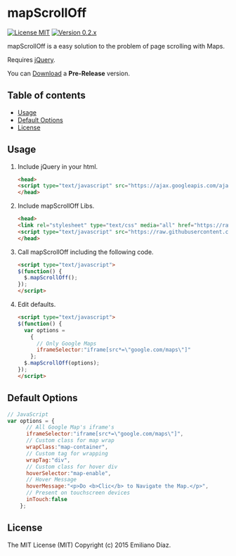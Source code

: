 # mapScrollOff
[![License MIT](https://img.shields.io/badge/license-MIT-blue.svg)](https://github.com/diazemiliano/mapScrollOff/blob/master/LICENSE)
[![Version  0.2.x](https://img.shields.io/badge/version-0.2.x-orange.svg)](https://github.com/diazemiliano/mapScrollOff/releases)

mapScrollOff is a easy solution to the problem of page scrolling with Maps.

Requires [jQuery](http://www.jquery.com).

You can [Download](https://github.com/diazemiliano/mapScrollOff/releases) a **Pre-Release** version.

## Table of contents
- [Usage](#usage)
- [Default Options](#default-options)
- [License](#license)

## Usage
1. Include jQuery in your html.
       
      ``` html
      <head>
      <script type="text/javascript" src="https://ajax.googleapis.com/ajax/libs/jquery/2.1.3/jquery.min.js?ver=2.1.3"></script>
      </head>
      ```
      
2. Include mapScrollOff Libs.
      
      ``` html
      <head>
      <link rel="stylesheet" type="text/css" media="all" href="https://raw.githubusercontent.com/diazemiliano/mapScrollOff/master/style.css">
      <script type="text/javascript" src="https://raw.githubusercontent.com/diazemiliano/mapScrollOff/master/mapScrollOff.js"></script>
      </head>
      ```
      
3. Call mapScrollOff including the following code.
      
      ``` html
      <script type="text/javascript">
      $(function() {
        $.mapScrollOff();
      });
      </script>
      ```
      
4. Edit defaults.
      
      ``` html
      <script type="text/javascript">
      $(function() {
        var options =
          {
            // Only Google Maps
            iframeSelector:"iframe[src*=\"google.com/maps\"]"
          };
        $.mapScrollOff(options);
      });
      </script>
      ```
      
## Default Options
``` javascript
// JavaScript
var options = {
      // All Google Map's iframe's
      iframeSelector:"iframe[src*=\"google.com/maps\"]",
      // Custom class for map wrap
      wrapClass:"map-container",
      // Custom tag for wrapping
      wrapTag:"div",
      // Custom class for hover div
      hoverSelector:"map-enable",
      // Hover Message
      hoverMessage:"<p>Do <b>Clic</b> to Navigate the Map.</p>",
      // Present on touchscreen devices
      inTouch:false
    };
```

## License
The MIT License (MIT) Copyright (c) 2015 Emiliano Díaz.
